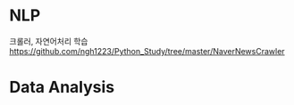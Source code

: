 # NLP
크롤러, 자연어처리 학습
https://github.com/ngh1223/Python_Study/tree/master/NaverNewsCrawler


# Data Analysis

